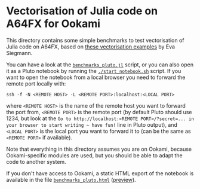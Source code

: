 # Vectorisation of Julia code on A64FX for Ookami

This directory contains some simple benchmarks to test vectorisation of Julia code on A64FX,
based on [these vectorisation
examples](https://www.stonybrook.edu/commcms/ookami/support/faq/Vectorization_Example.php)
by Eva Siegmann.

You can have a look at the [`benchmarks_pluto.jl`](./benchmarks_pluto.jl) script, or you can
also open it as a Pluto notebook by running the [`./start_notebook.sh`](./start_notebook.sh)
script.  If you want to open the notebook from a local browser you need to forward the
remote port locally with:

```
ssh -f -N <REMOTE HOST> -L <REMOTE PORT>:localhost:<LOCAL PORT>
```

where `<REMOTE HOST>` is the name of the remote host you want to forward the port from,
`<REMOTE PORT>` is the remote port (by default Pluto should use 1234, but look at the `Go to
http://localhost:<REMOTE PORT>/?secret=... in your browser to start writing ~ have fun!`
line in Pluto output), and `<LOCAL PORT>` is the local port you want to forward it to (can
be the same as `<REMOTE PORT>` if available).

Note that everything in this directory assumes you are on Ookami, because Ookami-specific
modules are used, but you should be able to adapt the code to another system.

If you don't have access to Ookami, a static HTML export of the notebook is available in the
file [`benchmarks_pluto.html`](./benchmarks_pluto.html)
([preview](https://refined-github-html-preview.kidonng.workers.dev/giordano/julia-on-ookami/raw/main/vectorisation/benchmarks_pluto.html)).
